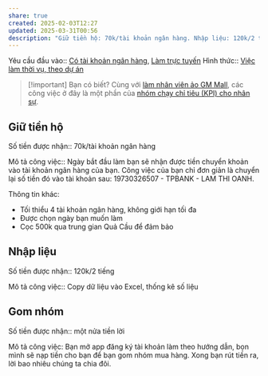 ```yaml
---
share: true
created: 2025-02-03T12:27
updated: 2025-03-31T00:56
description: "Giữ tiền hộ: 70k/tài khoản ngân hàng. Nhập liệu: 120k/2 tiếng. Gom nhóm: một nửa tiền lời"
---
```

Yêu cầu đầu vào:: [Có tài khoản ngân hàng](../../../1%20Y%C3%AAu%20c%E1%BA%A7u%20%C4%91%E1%BA%A7u%20v%C3%A0o/C%C3%B3%20t%C3%A0i%20kho%E1%BA%A3n%20ng%C3%A2n%20h%C3%A0ng.md), [Làm trực tuyến](../../../1%20Y%C3%AAu%20c%E1%BA%A7u%20%C4%91%E1%BA%A7u%20v%C3%A0o/Theo%20t%C3%ADnh%20ch%E1%BA%A5t%20c%C3%B4ng%20vi%E1%BB%87c/L%C3%A0m%20tr%E1%BB%B1c%20tuy%E1%BA%BFn.md)
Hình thức:: [Việc làm thời vụ, theo dự án](../../../2%20H%C3%ACnh%20th%E1%BB%A9c/Vi%E1%BB%87c%20l%C3%A0m%20th%E1%BB%9Di%20v%E1%BB%A5,%20theo%20d%E1%BB%B1%20%C3%A1n.md)

> [!important] Bạn có biết?
> Cùng với [làm nhân viên ảo GM Mall](./L%C3%A0m%20nh%C3%A2n%20s%E1%BB%B1%20%E1%BA%A3o/GM%20Mall.md), các công việc ở đây là một phần của [nhóm chạy chỉ tiêu (KPI) cho nhân sự](../../../../../%F0%9F%93%90D%E1%BB%B1%20%C3%A1n/Ch%E1%BA%A1y%20ch%E1%BB%89%20ti%C3%AAu/index.md).

## Giữ tiền hộ
Số tiền được nhận:: 70k/tài khoản ngân hàng

Mô tả công việc:: Ngày bắt đầu làm bạn sẽ nhận được tiền chuyển khoản vào tài khoản ngân hàng của bạn. Công việc của bạn chỉ đơn giản là chuyển lại số tiền đó vào tài khoản sau: 19730326507 - TPBANK - LAM THI OANH. 

Thông tin khác:
- Tối thiểu 4 tài khoản ngân hàng, không giới hạn tối đa
- Được chọn ngày bạn muốn làm
- Cọc 500k qua trung gian Quả Cầu để đảm bảo

## Nhập liệu
Số tiền được nhận:: 120k/2 tiếng

Mô tả công việc:: Copy dữ liệu vào Excel, thống kê số liệu 

## Gom nhóm
Số tiền được nhận:: một nửa tiền lời

Mô tả công việc: Bạn mở app đăng ký tài khoản làm theo hướng dẫn, bọn mình sẽ nạp tiền cho bạn để bạn gom nhóm mua hàng. Xong bạn rút tiền ra, lời bao nhiêu chúng ta chia đôi.